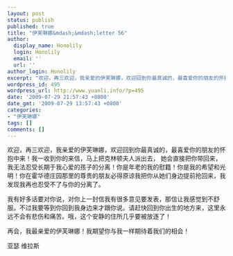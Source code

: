 ```yaml
---
layout: post
status: publish
published: true
title: "伊芙琳娜&mdash;&mdash;letter 56"
author:
  display_name: Honolily
  login: Honolily
  email: ''
  url: ''
author_login: Honolily
excerpt: "欢迎，再三欢迎，我亲爱的伊芙琳娜，欢迎回到你最真诚的，最喜爱你的朋友的怀抱中来！我一收到你的来信，马上把克林顿夫人派出去， 她会直接把你带回来，我无法忍受长期于我心爱的孩子的分离！你是年老的我的慰籍！你是我的希望和光明！你在霍华德庄园那里的尊贵的朋友必得原谅我把你从她们身边提前抢回来，我发现我再也忍受不了与你的分离了。"
wordpress_id: 495
wordpress_url: http://www.yuanli.info/?p=495
date: '2009-07-29 21:57:43 +0800'
date_gmt: '2009-07-29 13:57:43 +0800'
categories:
- "伊芙琳娜"
tags: []
comments: []
---
```

<p>欢迎，再三欢迎，我亲爱的伊芙琳娜，欢迎回到你最真诚的，最喜爱你的朋友的怀抱中来！我一收到你的来信，马上把克林顿夫人派出去， 她会直接把你带回来，我无法忍受长期于我心爱的孩子的分离！你是年老的我的慰籍！你是我的希望和光明！你在霍华德庄园那里的尊贵的朋友必得原谅我把你从她们身边提前抢回来，我发现我再也忍受不了与你的分离了。<a id="more"></a><a id="more-495"></a></p>
<p>我有好多话要对你说，对你上一封信我有很多意见要发表，那信让我感觉到不舒服。不过我要等到你回到我身边来才跟你说。请赶快回到你出生的地方来，这里永远不会有悲伤和痛苦。哦，这个安静的住所几乎要被放逐了！</p>
<p>再会，我最亲爱的伊芙琳娜！我期望你与我一样期待着我们的相会！</p>
<p>亚瑟 维拉斯</p>
